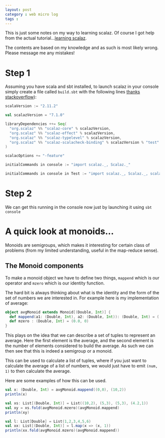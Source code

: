 ```yaml
---
layout: post
category : web micro log
tags : 
---
```


This is just some notes on my way to learning scalaz. Of course I got help from the actual tutorial...[learning scalaz](http://eed3si9n.com/learning-scalaz).

The contents are based on my knowledge and as such is most likely wrong. Please message me any mistakes!


# Step 1

Assuming you have scala and sbt installed, to launch scalaz in your console simply create a file called `build.sbt` with the following lines [thanks stackoverflow](http://stackoverflow.com/a/19449717)):

```scala
scalaVersion := "2.11.2"

val scalazVersion = "7.1.0"

libraryDependencies ++= Seq(
  "org.scalaz" %% "scalaz-core" % scalazVersion,
  "org.scalaz" %% "scalaz-effect" % scalazVersion,
  "org.scalaz" %% "scalaz-typelevel" % scalazVersion,
  "org.scalaz" %% "scalaz-scalacheck-binding" % scalazVersion % "test"
)

scalacOptions += "-feature"

initialCommands in console := "import scalaz._, Scalaz._"

initialCommands in console in Test := "import scalaz._, Scalaz._, scalacheck.ScalazProperties._, scalacheck.ScalazArbitrary._,scalacheck.ScalaCheckBinding._"
``` 

# Step 2

We can get this running in the console now just by launching it using `sbt console`

# A quick look at monoids...

Monoids are semigroups, which makes it interesting for certain class of problems (from my limited understanding, useful in the map-reduce sense). 

## The Monoid components

To make a monoid object we have to define two things, `mappend` which is our operator and `mzero` which is our identity function. 

The hard bit is always thinking about what is the identity and the form of the set of numbers we are interested in. For example here is my implementation of average:

```scala
object avgMonoid extends Monoid[(Double, Int)] {
  def mappend(a1: (Double, Int), a2: (Double, Int)): (Double, Int) = (((a1._1*a1._2)+(a2._1*a2._2))/(a1._2+a2._2), a1._2+a2._2)
  def mzero : (Double, Int) = (0.0, 0)
}
```

This plays on the idea that we can describe a set of tuples to represent an average. Here the first element is the average, and the second element is the number of elements considered to build the average. As such we can then see that this is indeed a semigroup or a monoid. 

This can be used to calculate a list of tuples, where if you just want to calculate the average of a list of numbers, we would just have to emit `(num, 1)` to then calculate the average. 

Here are some examples of how this can be used. 

```scala
val x: (Double, Int) = avgMonoid.mappend((0,0), (10,2))
println(x)

val xs: List[(Double, Int)] = List((10,2), (5,3), (5,3), (4.2,1))
val xy = xs.fold(avgMonoid.mzero)(avgMonoid.mappend)
println(xy)

val l: List[Double] = List(1,2,3,4,5,6)
val xx: List[(Double, Int)] = l.map(x => (x, 1))
println(xx.fold(avgMonoid.mzero)(avgMonoid.mappend))
```



